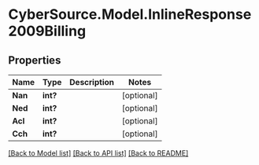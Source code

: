# CyberSource.Model.InlineResponse2009Billing
## Properties

Name | Type | Description | Notes
------------ | ------------- | ------------- | -------------
**Nan** | **int?** |  | [optional] 
**Ned** | **int?** |  | [optional] 
**Acl** | **int?** |  | [optional] 
**Cch** | **int?** |  | [optional] 

[[Back to Model list]](../README.md#documentation-for-models) [[Back to API list]](../README.md#documentation-for-api-endpoints) [[Back to README]](../README.md)

